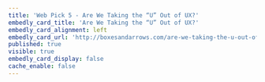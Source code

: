 ```yaml
---
title: 'Web Pick 5 - Are We Taking the “U” Out of UX?'
embedly_card_title: 'Are We Taking the “U” Out of UX?'
embedly_card_alignment: left
embedly_card_url: 'http://boxesandarrows.com/are-we-taking-the-u-out-of-ux/'
published: true
visible: true
embedly_card_display: false
cache_enable: false
---
```

